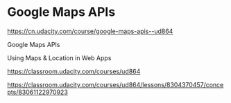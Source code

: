 # Google Maps APIs  


https://cn.udacity.com/course/google-maps-apis--ud864

Google Maps APIs

Using Maps & Location in Web Apps


https://classroom.udacity.com/courses/ud864

https://classroom.udacity.com/courses/ud864/lessons/8304370457/concepts/83061122970923










